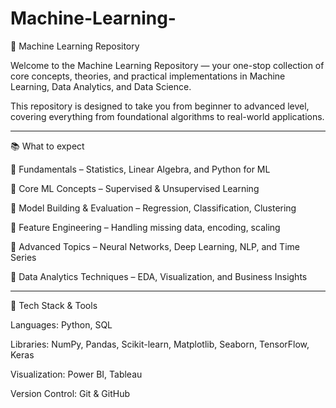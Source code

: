 # Machine-Learning-

🚀 Machine Learning Repository

Welcome to the Machine Learning Repository — your one-stop collection of core concepts, theories, and practical implementations in Machine Learning, Data Analytics, and Data Science.

This repository is designed to take you from beginner to advanced level, covering everything from foundational algorithms to real-world applications.


---

📚 What to expect 

🔹 Fundamentals – Statistics, Linear Algebra, and Python for ML

🔹 Core ML Concepts – Supervised & Unsupervised Learning

🔹 Model Building & Evaluation – Regression, Classification, Clustering

🔹 Feature Engineering – Handling missing data, encoding, scaling

🔹 Advanced Topics – Neural Networks, Deep Learning, NLP, and Time Series

🔹 Data Analytics Techniques – EDA, Visualization, and Business Insights



---

🧠 Tech Stack & Tools

Languages: Python, SQL

Libraries: NumPy, Pandas, Scikit-learn, Matplotlib, Seaborn, TensorFlow, Keras

Visualization: Power BI, Tableau

Version Control: Git & GitHub




